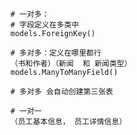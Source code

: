 ```
# 一对多：
# 字段定义在多类中
models.ForeignKey()
```

```
# 多对多：定义在哪里都行
（书和作者）（新闻  和 新闻类型）
models.ManyToManyField() 

# 多对多 会自动创建第三张表
```

```
# 一对一
（员工基本信息， 员工详情信息）
```

